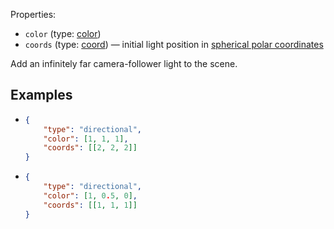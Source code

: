 Properties:
- `color` (type: [color](/mathics-threejs-backend/types/color))
- `coords` (type: [coord](/mathics-threejs-backend/types/coord)) — initial light position in [spherical polar coordinates](https://en.wikipedia.org/wiki/Spherical_coordinate_system)

Add an infinitely far camera-follower light to the scene.

## Examples
- ```json
  {
      "type": "directional",
      "color": [1, 1, 1],
      "coords": [[2, 2, 2]]
  }
  ```
  <div class='center' id='graphics-container-1'></div>
  <script>
  	drawGraphics3d(
  		document.getElementById('graphics-container-1'),
  		{
  			elements: [
  				{
  					type: 'sphere',
  					color: [1, 1, 1],
  					radius: 1,
  					coords: [[[0, 0, 0]]]
  				}
  			],
  			lighting: [
  				{
  					type: 'directional',
  					color: [1, 1, 1],
  					coords: [[2, 2, 2]]
  				}
  			],
  			viewpoint: [1.3, -2.4, 2]
  		}
  	);
  </script>
- ```json
  {
      "type": "directional",
      "color": [1, 0.5, 0],
      "coords": [[1, 1, 1]]
  }
  ```
<div class='center' id='graphics-container-2'></div>
  <script>
  	drawGraphics3d(
  		document.getElementById('graphics-container-2'),
  		{
  			elements: [
  				{
  					type: 'sphere',
  					color: [1, 1, 1],
  					radius: 1,
  					coords: [[[0, 0, 0]]]
  				},
  				{
  					type: 'cuboid',
  					color: [1, 1, 1],
  					coords: [[[1, 2, -1]], [[2, 3, 1]]],
  					edgeForm: { showEdges: false }
  				},
  				{
  					type: 'uniformPolyhedron',
  					subType: 'dodecahedron',
  					color: [1, 1, 1],
  					coords: [[[3, -1, 0]]]
  				}
  			],
  			lighting: [
  				{
  					type: 'directional',
  					color: [1, 0.5, 0],
  					coords: [[1, 1, 1]]
  				}
  			],
  			viewpoint: [2, -4, 4]
  		}
  	);
  </script>
